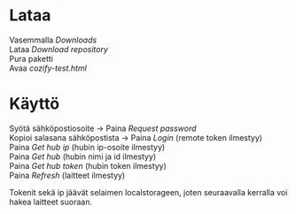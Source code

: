 # Lataa
Vasemmalla *Downloads*  
Lataa *Download repository*  
Pura paketti  
Avaa *cozify-test.html*

# Käyttö

Syötä sähköpostiosoite -> Paina *Request password*  
Kopioi salasana sähköpostista -> Paina *Login* (remote token ilmestyy)  
Paina *Get hub ip* (hubin ip-osoite ilmestyy)  
Paina *Get hub* (hubin nimi ja id ilmestyy)  
Paina *Get hub token* (hubin token ilmestyy)  
Paina *Refresh* (laitteet ilmestyy)  

Tokenit sekä ip jäävät selaimen localstorageen, joten seuraavalla kerralla voi hakea laitteet suoraan.